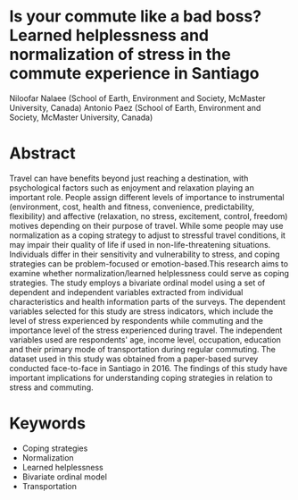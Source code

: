 # Is your commute like a bad boss? Learned helplessness and normalization of stress in the commute experience in Santiago

Niloofar Nalaee (School of Earth, Environment and Society, McMaster
University, Canada) Antonio Paez (School of Earth, Environment and
Society, McMaster University, Canada) 

<!-- badges: start -->
<!-- badges: end -->

# Abstract

Travel can have benefits beyond just reaching a destination, with psychological factors such as enjoyment and relaxation playing an important role. People assign different levels of importance to instrumental (environment, cost, health and fitness, convenience, predictability, flexibility) and affective (relaxation, no stress, excitement, control, freedom) motives depending on their purpose of travel. While some people may use normalization as a coping strategy to adjust to stressful travel conditions, it may impair their quality of life if used in non-life-threatening situations. Individuals differ in their sensitivity and vulnerability to stress, and coping strategies can be problem-focused or emotion-based.This research aims to examine whether normalization/learned helplessness could serve as coping strategies. The study employs a bivariate ordinal model using a set of dependent and independent variables extracted from individual characteristics and health information parts of the surveys. The dependent variables selected for this study are stress indicators, which include the level of stress experienced by respondents while commuting and the importance level of the stress experienced during travel. The independent variables used are respondents' age, income level, occupation, education and their primary mode of transportation during regular commuting. The dataset used in this study was obtained from a paper-based survey conducted face-to-face in Santiago in 2016. The findings of this study have important implications for understanding coping strategies in relation to stress and commuting.

# Keywords

-   Coping strategies
-   Normalization
-   Learned helplessness
-   Bivariate ordinal model
-   Transportation
